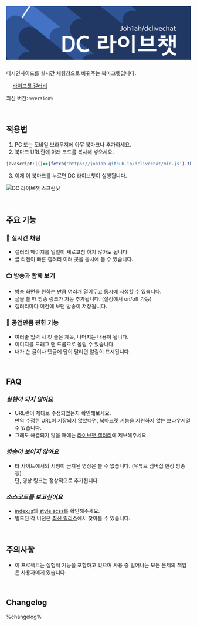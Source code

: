 <h1><img alt="DC 라이브챗" src="https://github.com/Joh1ah/dclivechat/blob/main/images/dclivechat_h.png"/></h1>

디시인사이드를 실시간 채팅창으로 바꿔주는 북마크렛입니다.

<img src="https://nstatic.dcinside.com/dc/w/images/logo_icon.ico" style="width:1em;height:1em"> [라이브챗 갤러리](http://gall.dcinside.com/mini/livechat)

최신 버전: `%version%`

<br>

## 적용법
1. PC 또는 모바일 브라우저에 아무 북마크나 추가하세요.
2. 북마크 URL란에 아래 코드를 복사해 넣으세요.
```javascript
javascript:(()=>{fetch('https://joh1ah.github.io/dclivechat/min.js').then(res=>res.text().then(text=>eval(text))).catch(()=>alert('error'))})();
```
3. 이제 이 북마크를 누르면 DC 라이브챗이 실행됩니다.

![DC 라이브챗 스크린샷](https://github.com/Joh1ah/dclivechat/blob/main/images/screenshot_0.gif)

<br>

## 주요 기능
### 💬 실시간 채팅
* 갤러리 페이지를 일일이 새로고침 하지 않아도 됩니다.
* 글 리젠이 빠른 갤러리 여러 곳을 동시에 볼 수 있습니다.

### 📺 방송과 함께 보기
* 방송 화면을 원하는 만큼 여러개 열어두고 동시에 시청할 수 있습니다.
* 글을 쓸 때 방송 링크가 자동 추가됩니다. (설정에서 on/off 가능)
* 갤러리마다 이전에 보던 방송이 저장됩니다.

### 📱 공앱만큼 편한 기능
* 여러줄 입력 시 첫 줄은 제목, 나머지는 내용이 됩니다.
* 이미지를 드래그 앤 드롭으로 올릴 수 있습니다.
* 내가 쓴 글이나 댓글에 답이 달리면 알림이 표시됩니다.

<br>

## FAQ
### <i>실행이 되지 않아요</i>
* URL란이 제대로 수정되었는지 확인해보세요.<br>만약 수정한 URL이 저장되지 않았다면, 북마크렛 기능을 지원하지 않는 브라우저일 수 있습니다.
* 그래도 해결되지 않을 때에는 [라이브챗 갤러리](http://gall.dcinside.com/mini/livechat)에 제보해주세요.
### <i>방송이 보이지 않아요</i>
* 타 사이트에서의 시청이 금지된 영상은 볼 수 없습니다. (유튜브 멤버십 한정 방송 등)<br>단, 영상 링크는 정상적으로 추가됩니다.
### <i>소스코드를 보고싶어요</i>
* [index.js](https://github.com/Joh1ah/dclivechat/blob/main/src/index.js)와 [style.scss](https://github.com/Joh1ah/dclivechat/blob/main/src/style.scss)를 확인해주세요.
* 빌드된 각 버전은 [최신 릴리스](https://github.com/Joh1ah/dclivechat/releases)에서 찾아볼 수 있습니다.

<br>

## 주의사항
* 이 프로젝트는 실험적 기능을 포함하고 있으며 사용 중 일어나는 모든 문제의 책임은 사용자에게 있습니다.

<br>

## Changelog
%changelog%